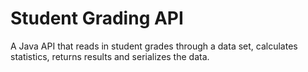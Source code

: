 # Student Grading API
 A Java API that reads in student grades through a data set, calculates statistics, returns results and serializes the data.
